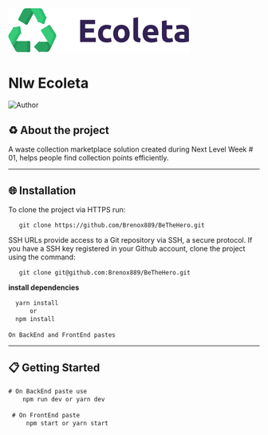 ![Ecoleta image](https://github.com/Brenox889/Nlw---Ecoleta/blob/master/web/src/assets/logo.svg)
---
# Nlw Ecoleta
![Author](https://img.shields.io/badge/author-Breno%20Mendes-4abd2d)

## :recycle: About the project
  A waste collection marketplace solution created during Next Level Week # 01, helps people find collection points efficiently.

---

 ## :globe_with_meridians: Installation 
   To clone the project via HTTPS run:
  
       git clone https://github.com/Brenox889/BeTheHero.git   
   
   SSH URLs provide access to a Git repository via SSH, a secure protocol. If you have a SSH key registered in your Github account, clone the project using the command:
  
       git clone git@github.com:Brenox889/BeTheHero.git
       
   **install dependencies**
   
      yarn install
          or
      npm install 
      
    On BackEnd and FrontEnd pastes
   ---
## :clipboard: Getting Started
    # On BackEnd paste use 
        npm run dev or yarn dev
      
     # On FrontEnd paste   
         npm start or yarn start
